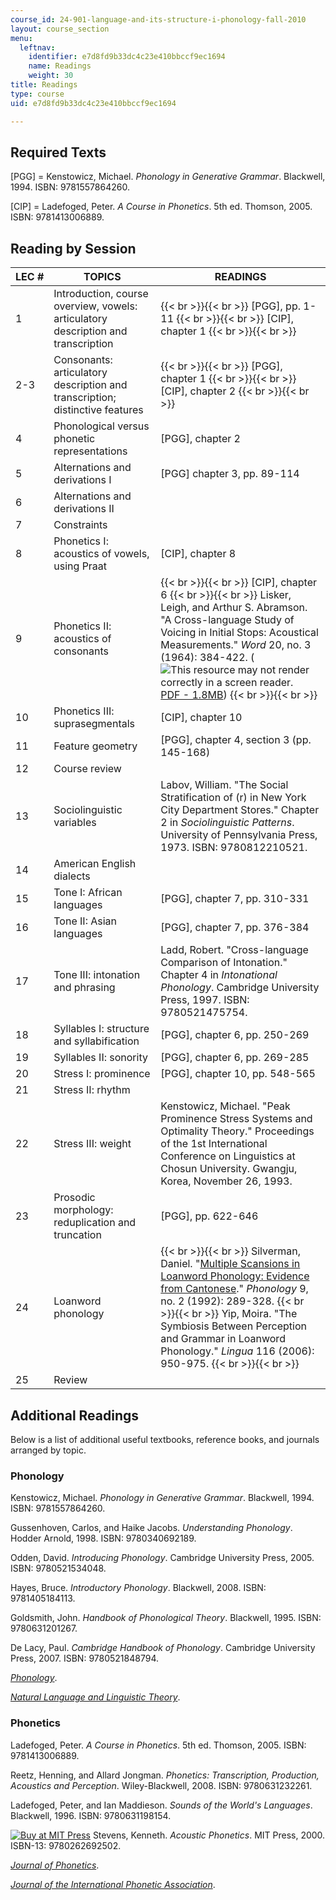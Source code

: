 ```yaml
---
course_id: 24-901-language-and-its-structure-i-phonology-fall-2010
layout: course_section
menu:
  leftnav:
    identifier: e7d8fd9b33dc4c23e410bbccf9ec1694
    name: Readings
    weight: 30
title: Readings
type: course
uid: e7d8fd9b33dc4c23e410bbccf9ec1694

---
```


Required Texts
--------------

\[PGG\] = Kenstowicz, Michael. _Phonology in Generative Grammar_. Blackwell, 1994. ISBN: 9781557864260.

\[CIP\] = Ladefoged, Peter. _A Course in Phonetics_. 5th ed. Thomson, 2005. ISBN: 9781413006889.

Reading by Session
------------------

| LEC # | TOPICS | READINGS |
| --- | --- | --- |
| 1 | Introduction, course overview, vowels: articulatory description and transcription |  {{< br >}}{{< br >}} \[PGG\], pp. 1-11 {{< br >}}{{< br >}} \[CIP\], chapter 1 {{< br >}}{{< br >}}  |
| 2-3 | Consonants: articulatory description and transcription; distinctive features |  {{< br >}}{{< br >}} \[PGG\], chapter 1 {{< br >}}{{< br >}} \[CIP\], chapter 2 {{< br >}}{{< br >}}  |
| 4 | Phonological versus phonetic representations | \[PGG\], chapter 2 |
| 5 | Alternations and derivations I | \[PGG\] chapter 3, pp. 89-114 |
| 6 | Alternations and derivations II | &nbsp; |
| 7 | Constraints | &nbsp; |
| 8 | Phonetics I: acoustics of vowels, using Praat | \[CIP\], chapter 8 |
| 9 | Phonetics II: acoustics of consonants |  {{< br >}}{{< br >}} \[CIP\], chapter 6 {{< br >}}{{< br >}} Lisker, Leigh, and Arthur S. Abramson. "A Cross-language Study of Voicing in Initial Stops: Acoustical Measurements." _Word_ 20, no. 3 (1964): 384-422. (![This resource may not render correctly in a screen reader.](/images/inacessible.gif)[PDF - 1.8MB](http://www.haskins.yale.edu/Reprints/HL0053.pdf)) {{< br >}}{{< br >}}  |
| 10 | Phonetics III: suprasegmentals | \[CIP\], chapter 10 |
| 11 | Feature geometry | \[PGG\], chapter 4, section 3 (pp. 145-168) |
| 12 | Course review | &nbsp; |
| 13 | Sociolinguistic variables | Labov, William. "The Social Stratification of (r) in New York City Department Stores." Chapter 2 in _Sociolinguistic Patterns_. University of Pennsylvania Press, 1973. ISBN: 9780812210521. |
| 14 | American English dialects | &nbsp; |
| 15 | Tone I: African languages | \[PGG\], chapter 7, pp. 310-331 |
| 16 | Tone II: Asian languages | \[PGG\], chapter 7, pp. 376-384 |
| 17 | Tone III: intonation and phrasing | Ladd, Robert. "Cross-language Comparison of Intonation." Chapter 4 in _Intonational Phonology_. Cambridge University Press, 1997. ISBN: 9780521475754. |
| 18 | Syllables I: structure and syllabification | \[PGG\], chapter 6, pp. 250-269 |
| 19 | Syllables II: sonority | \[PGG\], chapter 6, pp. 269-285 |
| 20 | Stress I: prominence | \[PGG\], chapter 10, pp. 548-565 |
| 21 | Stress II: rhythm | &nbsp; |
| 22 | Stress III: weight | Kenstowicz, Michael. "Peak Prominence Stress Systems and Optimality Theory." Proceedings of the 1st International Conference on Linguistics at Chosun University. Gwangju, Korea, November 26, 1993. |
| 23 | Prosodic morphology: reduplication and truncation | \[PGG\], pp. 622-646 |
| 24 | Loanword phonology |  {{< br >}}{{< br >}} Silverman, Daniel. "[Multiple Scansions in Loanword Phonology: Evidence from Cantonese](http://journals.cambridge.org/action/displayAbstract?fromPage=online&aid=2395936&fulltextType=RA&fileId=S0952675700001627)." _Phonology_ 9, no. 2 (1992): 289-328. {{< br >}}{{< br >}} Yip, Moira. "The Symbiosis Between Perception and Grammar in Loanword Phonology." _Lingua_ 116 (2006): 950-975. {{< br >}}{{< br >}}  |
| 25 | Review |   

Additional Readings
-------------------

Below is a list of additional useful textbooks, reference books, and journals arranged by topic.

### Phonology

Kenstowicz, Michael. _Phonology in Generative Grammar_. Blackwell, 1994. ISBN: 9781557864260.

Gussenhoven, Carlos, and Haike Jacobs. _Understanding Phonology_. Hodder Arnold, 1998. ISBN: 9780340692189.

Odden, David. _Introducing Phonology_. Cambridge University Press, 2005. ISBN: 9780521534048.

Hayes, Bruce. _Introductory Phonology_. Blackwell, 2008. ISBN: 9781405184113.

Goldsmith, John. _Handbook of Phonological Theory_. Blackwell, 1995. ISBN: 9780631201267.

De Lacy, Paul. _Cambridge Handbook of Phonology_. Cambridge University Press, 2007. ISBN: 9780521848794.

[_Phonology_](http://journals.cambridge.org/action/displayJournal?jid=PHO).

[_Natural Language and Linguistic Theory_](http://www.springer.com/education+%26+language/linguistics/journal/11049).

### Phonetics

Ladefoged, Peter. _A Course in Phonetics_. 5th ed. Thomson, 2005. ISBN: 9781413006889.

Reetz, Henning, and Allard Jongman. _Phonetics: Transcription, Production, Acoustics and Perception_. Wiley-Blackwell, 2008. ISBN: 9780631232261.

Ladefoged, Peter, and Ian Maddieson. _Sounds of the World's Languages_. Blackwell, 1996. ISBN: 9780631198154.

[![Buy at MIT Press](/images/mp_logo.gif)](https://mitpress.mit.edu/9780262692502) Stevens, Kenneth. _Acoustic Phonetics_. MIT Press, 2000. ISBN-13: 9780262692502.

[_Journal of Phonetics_](http://www.elsevier.com/wps/find/journaldescription.cws_home/622896/description#description).

[_Journal of the International Phonetic Association_](http://journals.cambridge.org/action/displayJournal?jid=IPA).